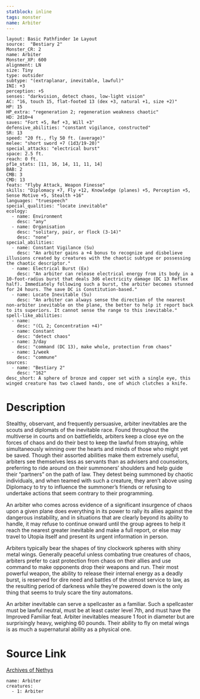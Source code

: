 ```yaml
---
statblock: inline
tags: monster
name: Arbiter
---
```

```statblock
layout: Basic Pathfinder 1e Layout
source:  "Bestiary 2"
Monster_CR: 2
name: Arbiter
Monster_XP: 600
alignment: LN
size: Tiny
type: outsider
subtype: "(extraplanar, inevitable, lawful)"
INI: +3
perception: +5
senses: "darkvision, detect chaos, low-light vision"
AC: "16, touch 15, flat-footed 13 (dex +3, natural +1, size +2)"
HP: 15
HP_extra: "regeneration 2; regeneration weakness chaotic"
HD: 2d10+4
saves: "Fort +5, Ref +3, Will +3"
defensive_abilities: "constant vigilance, constructed"
SR: 13
speed: "20 ft., fly 50 ft. (average)"
melee: "short sword +7 (1d3/19-20)"
special_attacks: "electrical burst"
space: 2.5 ft.
reach: 0 ft.
pf1e_stats: [11, 16, 14, 11, 11, 14]
BAB: 2
CMB: 3
CMD: 13
feats: "Flyby Attack, Weapon Finesse"
skills: "Diplomacy +7, Fly +12, Knowledge (planes) +5, Perception +5, Sense Motive +5, Stealth +16"
languages: "truespeech"
special_qualities: "locate inevitable"
ecology:
  - name: Environment
    desc: "any"
  - name: Organisation
    desc: "solitary, pair, or flock (3-14)"
    desc: "none"
special_abilities:
  - name: Constant Vigilance (Su)
    desc: "An arbiter gains a +4 bonus to recognize and disbelieve illusions created by creatures with the chaotic subtype or possessing the chaotic descriptor."
  - name: Electrical Burst (Ex)
    desc: "An arbiter can release electrical energy from its body in a 10-foot-radius burst that deals 3d6 electricity damage (DC 13 Reflex half). Immediately following such a burst, the arbiter becomes stunned for 24 hours. The save DC is Constitution-based."
  - name: Locate Inevitable (Su)
    desc: "An arbiter can always sense the direction of the nearest non-arbiter inevitable on the plane, the better to help it report back to its superiors. It cannot sense the range to this inevitable."
spell-like_abilities:
  - name:
    desc: "(CL 2; Concentration +4)"
  - name: Constant
    desc: "detect chaos"
  - name: 3/day
    desc: "command (DC 13), make whole, protection from chaos"
  - name: 1/week
    desc: "commune"
sources:
  - name: "Bestiary 2"
    desc: "162"
desc_short: A sphere of bronze and copper set with a single eye, this winged creature has two clawed hands, one of which clutches a knife.
```
# Description
Stealthy, observant, and frequently persuasive, arbiter inevitables are the scouts and diplomats of the inevitable race. Found throughout the multiverse in courts and on battlefields, arbiters keep a close eye on the forces of chaos and do their best to keep the lawful from straying, while simultaneously winning over the hearts and minds of those who might yet be saved. Though their assorted abilities make them extremely useful, arbiters see themselves less as servants than as advisers and counselors, preferring to ride around on their summoners’ shoulders and help guide their “partners” on the path of law. They detest being summoned by chaotic individuals, and when teamed with such a creature, they aren’t above using Diplomacy to try to influence the summoner’s friends or refusing to undertake actions that seem contrary to their programming.

An arbiter who comes across evidence of a significant insurgence of chaos upon a given plane does everything in its power to rally its allies against the dangerous instability, and in situations that are clearly beyond its ability to handle, it may refuse to continue onward until the group agrees to help it reach the nearest greater inevitable and make a full report, or else may travel to Utopia itself and present its urgent information in person.

Arbiters typically bear the shapes of tiny clockwork spheres with shiny metal wings. Generally peaceful unless combating true creatures of chaos, arbiters prefer to cast protection from chaos on their allies and use command to make opponents drop their weapons and run. Their most powerful weapon, the ability to release their internal energy as a deadly burst, is reserved for dire need and battles of the utmost service to law, as the resulting period of darkness while they’re powered down is the only thing that seems to truly scare the tiny automatons.

An arbiter inevitable can serve a spellcaster as a familiar. Such a spellcaster must be lawful neutral, must be at least caster level 7th, and must have the Improved Familiar feat. Arbiter inevitables measure 1 foot in diameter but are surprisingly heavy, weighing 60 pounds. Their ability to fly on metal wings is as much a supernatural ability as a physical one.
# Source Link
[Archives of Nethys](https://aonprd.com/MonsterDisplay.aspx?ItemName=Arbiter)
```encounter-table
name: Arbiter
creatures:
  - 1: Arbiter
```
